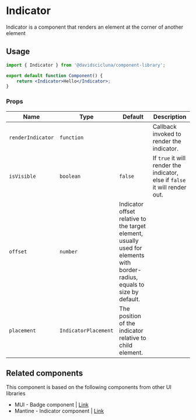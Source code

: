 # Indicator

Indicator is a component that renders an element at the corner of another element

## Usage

```jsx
import { Indicator } from '@davidscicluna/component-library';

export default function Component() {
	return <Indicator>Hello</Indicator>;
}
```

### Props

| Name              | Type                 | Default                                                                                                                   | Description                                                                 |
| ----------------- | -------------------- | ------------------------------------------------------------------------------------------------------------------------- | --------------------------------------------------------------------------- |
| `renderIndicator` | `function`           |                                                                                                                           | Callback invoked to render the indicator.                                   |
| `isVisible`       | `boolean`            | `false`                                                                                                                   | If `true` it will render the indicator, else if `false` it will render out. |
| `offset`          | `number`             | Indicator offset relative to the target element, usually used for elements with border-radius, equals to size by default. |
| `placement`       | `IndicatorPlacement` | The position of the indicator relative to child element.                                                                  |

## Related components

This component is based on the following components from other UI libraries

-   MUI - Badge component | [Link](https://mui.com/material-ui/react-badge/)
-   Mantine - Indicator component | [Link](https://mantine.dev/core/indicator/)
